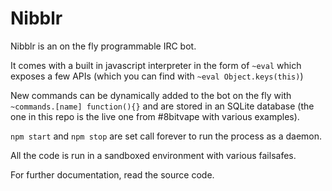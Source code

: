 Nibblr
======

Nibblr is an on the fly programmable IRC bot.

It comes with a built in javascript interpreter in the form of `~eval` which exposes a few APIs (which you can find with `~eval Object.keys(this)`)

New commands can be dynamically added to the bot on the fly with `~commands.[name] function(){}` and are stored in an SQLite database (the one in this repo is the live one from #8bitvape with various examples).

`npm start` and `npm stop` are set call forever to run the process as a daemon.

All the code is run in a sandboxed environment with various failsafes.

For further documentation, read the source code.